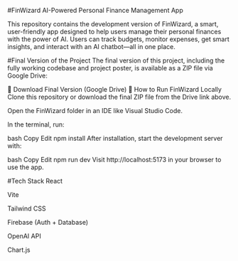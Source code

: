 #FinWizard
AI-Powered Personal Finance Management App

This repository contains the development version of FinWizard, a smart, user-friendly app designed to help users manage their personal finances with the power of AI. Users can track budgets, monitor expenses, get smart insights, and interact with an AI chatbot—all in one place.

#Final Version of the Project
The final version of this project, including the fully working codebase and project poster, is available as a ZIP file via Google Drive:

🔗 Download Final Version (Google Drive)
🚀 How to Run FinWizard Locally
Clone this repository or download the final ZIP file from the Drive link above.

Open the FinWizard folder in an IDE like Visual Studio Code.

In the terminal, run:

bash
Copy
Edit
npm install
After installation, start the development server with:

bash
Copy
Edit
npm run dev
Visit http://localhost:5173 in your browser to use the app.

#Tech Stack
React

Vite

Tailwind CSS

Firebase (Auth + Database)

OpenAI API

Chart.js
